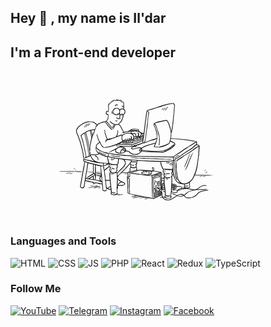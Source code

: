 ## Hey 👋 , my name is Il'dar
## I'm a Front-end developer

[![Header](https://github.com/GarifullinII/GarifullinII/blob/main/assets/me.gif)](https://www.youtube.com/channel/UCNkLRIFzquWOpZeGKlYBxYA)

### Languages and Tools
![HTML](https://img.shields.io/badge/-HTML-FF0000?style=flat&logo)
![CSS](https://img.shields.io/badge/-CSS-FF8C00?style=flat&logo)
![JS](https://img.shields.io/badge/-JS-FFFF00?style=flat&logo)
![PHP](https://img.shields.io/badge/-PHP-00FF00?style=flat&logo)
![React](https://img.shields.io/badge/-React-00FFFF?style=flat&logo)
![Redux](https://img.shields.io/badge/-Redux-1E90FF?style=flat&logo)
![TypeScript](https://img.shields.io/badge/-TypeScript-5A009D?style=flat&logo)

### Follow Me
[![YouTube](https://img.shields.io/badge/-YouTube-090909?style=flat&logo=YouTube&logoColor=FF0000)](https://www.youtube.com/channel/UCNkLRIFzquWOpZeGKlYBxYA)
[![Telegram](https://img.shields.io/badge/-Telegram-090909?style=flat&logo=telegram&logoColor=27A0D9)](https://t.me/ildaridrisovich)
[![Instagram](https://img.shields.io/badge/-Instagram-090909?style=flat&logo=instagram&logoColor=B4068E)](https://www.instagram.com/cpeople.xyz)
[![Facebook](https://img.shields.io/badge/-Facebook-090909?style=flat&logo=Facebook&logoColor=1195F5)](https://www.facebook.com/ildaridrisovich)
